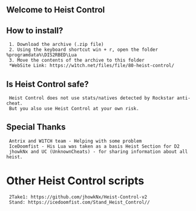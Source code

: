 ## Welcome to Heist Control  


## How to install?
     1. Download the archive (.zip file)
     2. Using the keyboard shortcut win + r, open the folder %programdata%\DIS2RBED\Lua
     3. Move the contents of the archive to this folder
     *WebSite Link: https://w1tch.net/files/file/80-heist-control/

## Is Heist Control safe?
     Heist Control does not use stats/natives detected by Rockstar anti-cheat.
     But you also use Heist Control at your own risk.

## Special Thanks 
     Antrix and W1TCH team - Helping with some problem
     IceDoomfist - His Lua was taken as a basis Heist Section for D2
     jhowkNx and UC (UnknownCheats) - for sharing information about all heist.

# Other Heist Control scripts
     2Take1: https://github.com/jhowkNx/Heist-Control-v2
     Stand: https://icedoomfist.com/Stand_Heist_Control// 
